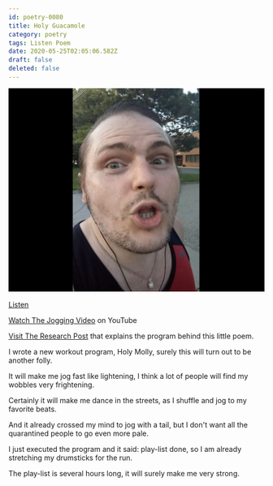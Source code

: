 ```yaml
---
id: poetry-0080
title: Holy Guacamole
category: poetry
tags: Listen Poem
date: 2020-05-25T02:05:06.582Z
draft: false
deleted: false
---
```


![Illustration](image/poetry-0080-illustration.jpg)

[Listen](audio/poetry-0080.mp3)

[Watch The Jogging Video][2] on YouTube

[Visit The Research Post][1] that explains the program behind this little poem.

I wrote a new workout program, Holy Molly,
surely this will turn out to be another folly.

It will make me jog fast like lightening,
I think a lot of people will find my wobbles very frightening.

Certainly it will make me dance in the streets,
as I shuffle and jog to my favorite beats.

And it already crossed my mind to jog with a tail,
but I don't want all the quarantined people to go even more pale.

I just executed the program and it said: play-list done,
so I am already stretching my drumsticks for the run.

The play-list is several hours long,
it will surely make me very strong.

[1]: https://news.catpea.com/read/research-0097
[2]: https://youtu.be/9XTjAm9H-vA
